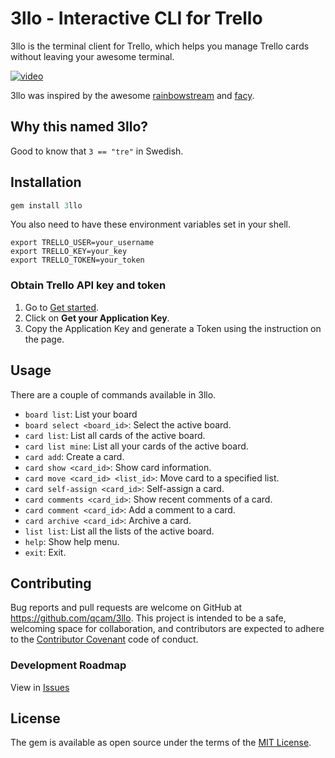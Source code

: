 # 3llo - Interactive CLI for Trello

3llo is the terminal client for Trello, which helps you manage Trello cards without
leaving your awesome terminal.

[![video](intro.gif)](https://asciinema.org/a/0z3l05hwph3vdq91gu7n1m3o4)

3llo was inspired by the awesome
[rainbowstream](https://github.com/DTVD/rainbowstream) and
[facy](https://github.com/huydx/facy).

## Why this named 3llo?

Good to know that `3 == "tre"` in Swedish.

## Installation

```ruby
gem install 3llo
```

You also need to have these environment variables set in your shell.

```
export TRELLO_USER=your_username
export TRELLO_KEY=your_key
export TRELLO_TOKEN=your_token
```

### Obtain Trello API key and token

1. Go to [Get started](https://developers.trello.com/get-started/start-building).
2. Click on **Get your Application Key**.
3. Copy the Application Key and generate a Token using the instruction on the page.

## Usage

There are a couple of commands available in 3llo.

* `board list`: List your board
* `board select <board_id>`: Select the active board.
* `card list`: List all cards of the active board.
* `card list mine`: List all your cards of the active board.
* `card add`: Create a card.
* `card show <card_id>`: Show card information.
* `card move <card_id> <list_id>`: Move card to a specified list.
* `card self-assign <card_id>`: Self-assign a card.
* `card comments <card_id>`: Show recent comments of a card.
* `card comment <card_id>`: Add a comment to a card.
* `card archive <card_id>`: Archive a card.
* `list list`: List all the lists of the active board.
* `help`: Show help menu.
* `exit`: Exit.

## Contributing

Bug reports and pull requests are welcome on GitHub at https://github.com/qcam/3llo. This project is intended to be a safe, welcoming space for collaboration, and contributors are expected to adhere to the [Contributor Covenant](http://contributor-covenant.org) code of conduct.

### Development Roadmap

View in [Issues](https://github.com/qcam/3llo/issues)

## License

The gem is available as open source under the terms of the [MIT License](http://opensource.org/licenses/MIT).
